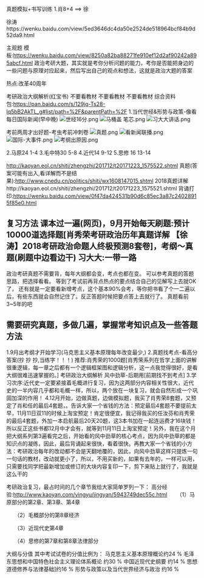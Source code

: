 真题模拟+书写训练
1.肖8+4 ==> 徐

徐涛https://wenku.baidu.com/view/5ed3646dc4da50e2524de518964bcf84b9d52da9.html

主观题
模板:https://wenku.baidu.com/view/8250a82ba88271fe910ef12d2af90242a895abcf.html
政治考研大题，其实就是考你分析问题的能力，考你是否能把身边的一些问题与原理对应起来，然后写出自己的观点和想法，这就是政治大题的答案

热点:改革40周年

考研政治大纲解析(红宝书)  不要看教材  不要看教材  不要看教材
综合资料包:https://pan.baidu.com/s/129jq-Ts28-lq5bB2AkTL_g#list/path=%2F&parentPath=%2F
1.当代世经&形势与政策-像看每日国际新闻(早中晚)
![世经16分.png](https://upload-images.jianshu.io/upload_images/2636843-ceb7f926f527a853.png?imageMogr2/auto-orient/strip%7CimageView2/2/w/1240)
![马桶盖 笔芯.png](https://upload-images.jianshu.io/upload_images/2636843-d8657e9aa478d50a.png?imageMogr2/auto-orient/strip%7CimageView2/2/w/1240)
![习大大讲话.png](https://upload-images.jianshu.io/upload_images/2636843-1b05d40f6a9f3661.png?imageMogr2/auto-orient/strip%7CimageView2/2/w/1240)

考前两周才出好题-考虫考前冲刺卷
![真题.png](https://upload-images.jianshu.io/upload_images/2636843-8a382cfe5de52a44.png?imageMogr2/auto-orient/strip%7CimageView2/2/w/1240)
![看新闻联播.png](https://upload-images.jianshu.io/upload_images/2636843-cccfcc2fc9fb72fb.png?imageMogr2/auto-orient/strip%7CimageView2/2/w/1240)
![国际-大事件.png](https://upload-images.jianshu.io/upload_images/2636843-c3ddb0327a06719d.png?imageMogr2/auto-orient/strip%7CimageView2/2/w/1240)
![考纲出原因.png](https://upload-images.jianshu.io/upload_images/2636843-5cadd917b38857a5.png?imageMogr2/auto-orient/strip%7CimageView2/2/w/1240)

2.马原24
1-4
3.毛中特30
5-8
4.近代14
9-12
5.思修 16
13-14

http://kaoyan.eol.cn/shiti/zhengzhi/201712/t20171223_1575522.shtml
真题(答案可能有出入,看详解而不是结果):http://www.cnedu.cn/politics/shiti/wx1608147015.shtml
2018真题详解http://kaoyan.eol.cn/shiti/zhengzhi/201712/t20171223_1575521.shtml
背诵打印:https://wenku.baidu.com/view/0f47da424531b90d6c85ec3a87c24028915f85e0.html

复习方法
课本过一遍(网页)，9月开始每天刷题:预计10000道选择题[肖秀荣考研政治历年真题详解  【徐涛】2018考研政治命题人终极预测8套卷]，考纲～真题(刷题中边看边干)
习大大:一带一路
------
政治考研真题不需要背，每年大纲都会变，考点也都在变。
可以参考真题的答题思路，把选择看看。
等到了考试前再背点热点的要点结合自己的见解写上去就OK了，
还有就是一定要看新增考点，这个基本90%会考，等你把书看了个一二遍以后，有些东西就会自然记住了。反正答题时候把要点答上去就行了。
真题看前3~5年的吧

需要研究真题，多做几遍，掌握常考知识点及一些答题方法
------

1.9月出考纲才开始学习(马克思主义基本原理每年改变最少,)
2.真题找考点-看高分答案(抄 抄 抄,当练字！！！)
推荐:肖秀荣的1000题[肖秀荣系列在哲学上面的讲解很重逻辑，每一章之后都有一个逻辑框架图和逻辑分析，这一点我觉得很好，是看大纲很难迅速掌握的。]
考研政治大纲解析
风中劲草-后期用[前期找不到考点]
3.学习次序:近代史一定要紧接着毛概进行复习，因为这两部分内容相关性很大，近代史的一半内容几乎都和毛概一样，所以，两个放在一块复习，就会自然形成一个巩固加深的作用！
4.12月开始，边做真题，边做模拟题，我买了肖秀荣8套题，又预定了肖和任的最后4套题，。告诉大家一个省钱的方法：预定最后4套题不要提前太早，11月11日双11的时候上淘宝预定！肯定很便宜，我记得我买的任汝芬和肖秀荣的最后4套题，外加一本启航最后20天20题，这3本书加在一起连运费才16块钱！所以反正这些书都12月中才会有，就等到11月11日上淘宝预定！另外，我在这个月把大纲系列第3遍看完之后，开始看的风中劲草的核心考点，因为风中劲草的都是知识点的凝练，因此，最后背诵起来很快，看着很快。再教大家一个省钱的小方法：考研政治每年的改动都不会是天翻地覆的，因此，向风中劲草这样只提炼一句一句话的教材，改动就更小了，所以，不用买新的，如果有去年的，一样可以用，只需要找同学把最新增加或修订的大块内容复印一下，剪下来贴上就行了，我就是这么干的

考研政治复习，最占时间的几个章节我给大家简单罗列一下：
高分经验:http://www.kaoyan.com/yingyu/jingyan/5943749dec55c.html
　　（1）马原部分的第2章、第3章、第4章

　　（2）毛概部分的第8章经济

　　（3）近现代史第4章

　　（4）思修的第7章和第8章法律部分

大纲与分值
其中考试试卷的分值比例为：
马克思主义基本原理概论约24 %
毛泽东思想和中国特色社会主义理论体系概论 约30 %
中国近现代史纲要 约14 %
思想道德修养与法律基础]约16 %
形势与政策以及当代世界经济与政治 约16 %
